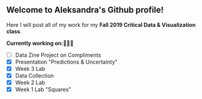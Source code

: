 ## Welcome to Aleksandra's Github profile!

Here I will post all of my work for my <b>Fall 2019 Critical Data & Visualization class</b>.


<b>Currently working on:</b>👩🏼‍💻
- [ ]  Data Zine Project on Compliments
- [x] Presentation "Predictions & Uncertainty"
- [x] Week 3 Lab
- [x] Data Collection
- [x] Week 2 Lab
- [x] Week 1 Lab "Squares"
